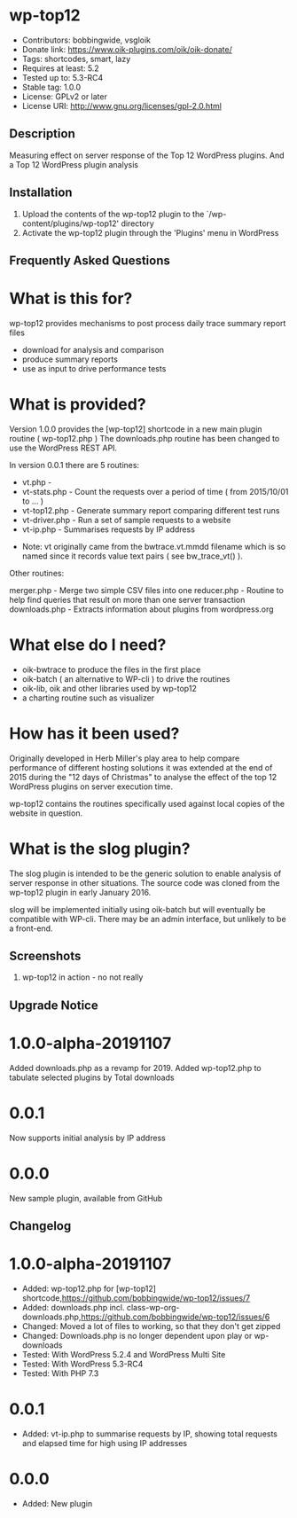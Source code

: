 # wp-top12 
* Contributors: bobbingwide, vsgloik
* Donate link: https://www.oik-plugins.com/oik/oik-donate/
* Tags: shortcodes, smart, lazy
* Requires at least: 5.2
* Tested up to: 5.3-RC4
* Stable tag: 1.0.0
* License: GPLv2 or later
* License URI: http://www.gnu.org/licenses/gpl-2.0.html

## Description 
Measuring effect on server response of the Top 12 WordPress plugins.
And a Top 12 WordPress plugin analysis


## Installation 
1. Upload the contents of the wp-top12 plugin to the `/wp-content/plugins/wp-top12' directory
1. Activate the wp-top12 plugin through the 'Plugins' menu in WordPress

## Frequently Asked Questions 

# What is this for? 

wp-top12 provides mechanisms to post process daily trace summary report files

* download for analysis and comparison
* produce summary reports
* use as input to drive performance tests

# What is provided? 
Version 1.0.0 provides the [wp-top12] shortcode in a new main plugin routine ( wp-top12.php )
The downloads.php routine has been changed to use the WordPress REST API.

In version 0.0.1 there are 5 routines:

- vt.php -
- vt-stats.php - Count the requests over a period of time ( from 2015/10/01 to ... )
- vt-top12.php - Generate summary report comparing different test runs
- vt-driver.php - Run a set of sample requests to a website
- vt-ip.php - Summarises requests by IP address


* Note: vt originally came from the bwtrace.vt.mmdd filename which is so named since it records
value text pairs ( see bw_trace_vt() ).


Other routines:

merger.php - Merge two simple CSV files into one
reducer.php - Routine to help find queries that result on more than one server transaction
downloads.php - Extracts information about plugins from wordpress.org



# What else do I need? 

* oik-bwtrace to produce the files in the first place
* oik-batch ( an alternative to WP-cli ) to drive the routines
* oik-lib, oik and other libraries used by wp-top12
* a charting routine such as visualizer

# How has it been used? 

Originally developed in Herb Miller's play area to help compare performance of different hosting solutions
it was extended at the end of 2015 during the "12 days of Christmas" to analyse the effect of the top 12
WordPress plugins on server execution time.

wp-top12 contains the routines specifically used against local copies of the website in question.

# What is the slog plugin? 

The slog plugin is intended to be the generic solution to enable analysis of server response in other situations.
The source code was cloned from the wp-top12 plugin in early January 2016.

slog will be implemented initially using oik-batch but will eventually be compatible with WP-cli.
There may be an admin interface, but unlikely to be a front-end.


## Screenshots 
1. wp-top12 in action - no not really

## Upgrade Notice 
# 1.0.0-alpha-20191107 
Added downloads.php as a revamp for 2019.
Added wp-top12.php to tabulate selected plugins by Total downloads

# 0.0.1 
Now supports initial analysis by IP address

# 0.0.0 
New sample plugin, available from GitHub

## Changelog 
# 1.0.0-alpha-20191107 
* Added: wp-top12.php for [wp-top12] shortcode,https://github.com/bobbingwide/wp-top12/issues/7
* Added: downloads.php incl. class-wp-org-downloads.php,https://github.com/bobbingwide/wp-top12/issues/6
* Changed: Moved a lot of files to working, so that they don't get zipped
* Changed: Downloads.php is no longer dependent upon play or wp-downloads
* Tested: With WordPress 5.2.4 and WordPress Multi Site
* Tested: With WordPress 5.3-RC4
* Tested: With PHP 7.3


# 0.0.1 
* Added: vt-ip.php to summarise requests by IP, showing total requests and elapsed time for high using IP addresses

# 0.0.0 
* Added: New plugin

